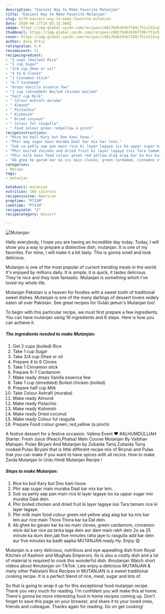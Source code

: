 ```yaml
---
description: "Easiest Way to Make Favorite Mutanjan"
title: "Easiest Way to Make Favorite Mutanjan"
slug: 6179-easiest-way-to-make-favorite-mutanjan
date: 2020-06-17T14:03:32.560Z
image: https://img-global.cpcdn.com/recipes/c08176db393b7789/751x532cq70/mutanjan-recipe-main-photo.jpg
thumbnail: https://img-global.cpcdn.com/recipes/c08176db393b7789/751x532cq70/mutanjan-recipe-main-photo.jpg
cover: https://img-global.cpcdn.com/recipes/c08176db393b7789/751x532cq70/mutanjan-recipe-main-photo.jpg
author: Anne Ortiz
ratingvalue: 4.4
reviewcount: 11
recipeingredient:
- "2 cups (boiled) Rice"
- "1 cup Sugar"
- "3/4 cup Ghee or oil"
- "4 to 6 Cloves"
- "1 Cinnamon stick"
- "6-7 Cardamom"
- "drops Vanilla essence few"
- "1 cup (shredded) Boiled chicken boiled"
- "half cup Milk"
- " Colour Ashrafi muraba"
- " Almond"
- " Pistachio"
- " Kishmish"
- " Dried coconut"
- " Colour ful rasgulla"
- " Food colour green redyellow a pinch"
recipeinstructions:
- "Rice ko boil Kary but Doo kani hoow."
- "Phir aap sugar main muraba Daal kar mix kar lein."
- "Sub sa pehly aap pan main rice ki layer lagaye iss ka uppar sugar mix muraba Daal dein."
- "Phir boiled chicken and dried fruit ki layer lagaye issi Tara tamam rice ki layer lagaye."
- "Phir milk main food colour green red yellow alag alag kar ka mix kar lein.aur rice main Thora Thora kar ka Dal dein."
- "Ab ghee ko garam kar ka iss main cloves, green cardamom, cinnamon stick dal kar rice pa tarka laga dein aur dam main rakh dein 2o sa 25 minute ka dum dein.jab five minutes raha jaye tu rasgulla add kar dein aur five minutes ka badh aapka MUTANJAN ready Hy. Enjoy 😋"
categories:
- Recipe
tags:
- mutanjan

katakunci: mutanjan 
nutrition: 168 calories
recipecuisine: American
preptime: "PT25M"
cooktime: "PT41M"
recipeyield: "2"
recipecategory: Dessert

---
```



![Mutanjan](https://img-global.cpcdn.com/recipes/c08176db393b7789/751x532cq70/mutanjan-recipe-main-photo.jpg)

Hello everybody, I hope you are having an incredible day today. Today, I will show you a way to prepare a distinctive dish, mutanjan. It is one of my favorites. For mine, I will make it a bit tasty. This is gonna smell and look delicious.

Mutanjan is one of the most popular of current trending meals in the world. It's enjoyed by millions daily. It is simple, it is quick, it tastes delicious. They're nice and they look fantastic. Mutanjan is something which I've loved my whole life.

Mutanjan Pakistan is a heaven for foodies with a sweet tooth of traditional sweet dishes. Mutanjan is one of the many darlings of dessert lovers widely eaten all over Pakistan. See great recipes for Gulab jamun&#39;s Mutanjan too!


To begin with this particular recipe, we must first prepare a few ingredients. You can have mutanjan using 16 ingredients and 6 steps. Here is how you can achieve it.

<!--inarticleads1-->

##### The ingredients needed to make Mutanjan:

1. Get 2 cups (boiled) Rice
1. Take 1 cup Sugar
1. Take 3/4 cup Ghee or oil
1. Prepare 4 to 6 Cloves
1. Take 1 Cinnamon stick
1. Prepare 6-7 Cardamom
1. Make ready drops Vanilla essence few
1. Take 1 cup (shredded) Boiled chicken (boiled)
1. Prepare half cup Milk
1. Take  Colour Ashrafi (muraba)
1. Make ready  Almond
1. Make ready  Pistachio
1. Make ready  Kishmish
1. Make ready  Dried coconut
1. Make ready  Colour ful rasgulla
1. Prepare  Food colour green, red,yellow (a pinch)


A festive dessert for a festive occasion. Valima Event ❤️ #ALHUMDULLIAH Starter: Fresh Juice (Peach,Phalsa) Main Course Mutanjan By Vaibhav Mahajan. Pulao Biryani And Mutanjan by Zubaida Tariq Zubaida Tariq cooked Pulao Biryani that is little different recipe mix of Birynai and Pulao that you can make if you want to have spices with all recice. How to make Zarda Mutanjan In Urdu Hindi Mutanjan Recipe ! 

<!--inarticleads2-->

##### Steps to make Mutanjan:

1. Rice ko boil Kary but Doo kani hoow.
1. Phir aap sugar main muraba Daal kar mix kar lein.
1. Sub sa pehly aap pan main rice ki layer lagaye iss ka uppar sugar mix muraba Daal dein.
1. Phir boiled chicken and dried fruit ki layer lagaye issi Tara tamam rice ki layer lagaye.
1. Phir milk main food colour green red yellow alag alag kar ka mix kar lein.aur rice main Thora Thora kar ka Dal dein.
1. Ab ghee ko garam kar ka iss main cloves, green cardamom, cinnamon stick dal kar rice pa tarka laga dein aur dam main rakh dein 2o sa 25 minute ka dum dein.jab five minutes raha jaye tu rasgulla add kar dein aur five minutes ka badh aapka MUTANJAN ready Hy. Enjoy 😋


Mutanjan is a very delicious, nutritious and eye appealling dish from Royal Kitchen of Kashmir and Mughals Emperors. Its is also a costly dish and a lot of material is required to cook this wonderful dish. #mutanjan Watch short videos about #mutanjan on TikTok. Lets enjoy a delicious MUTANJAN &amp; many other Pakistani Rice Recipes in MUTANJAN is a sweet traditional cooking recipe. It is a perfect blend of rice, meat, sugar and lots of. 

So that is going to wrap it up for this exceptional food mutanjan recipe. Thank you very much for reading. I'm confident you will make this at home. There's gonna be more interesting food in home recipes coming up. Don't forget to save this page on your browser, and share it to your loved ones, friends and colleague. Thanks again for reading. Go on get cooking!
